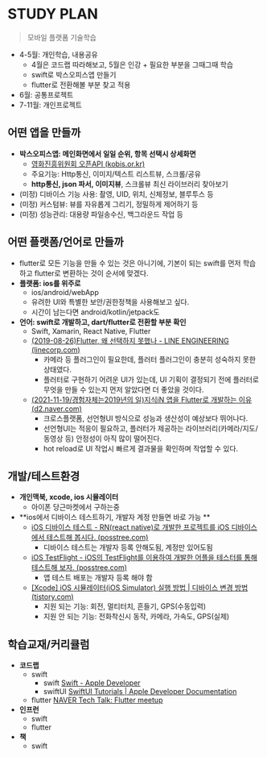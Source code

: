 # STUDY PLAN

> 모바일 플랫폼 기술학습

- 4-5월: 개인학습, 내용공유
  - 4월은 코드랩 따라해보고, 5월은 인강 + 필요한 부분을 그때그때 학습
  - swift로 박스오피스앱 만들기
  - flutter로 전환해볼 부분 찾고 적용
- 6월: 공통프로젝트
- 7-11월: 개인프로젝트





## 어떤 앱을 만들까

- **박스오피스앱: 메인화면에서 일일 순위, 항목 선택시 상세화면**
  - [영화진흥위원회 오픈API (kobis.or.kr)](https://www.kobis.or.kr/kobisopenapi/homepg/apiservice/searchServiceInfo.do)
  - 주요기능: Http통신, 이미지/텍스트 리스트뷰, 스크롤/공유
  - **http통신, json 파서, 이미지뷰**, 스크롤뷰 최신 라이브러리 찾아보기
- (미정) 디바이스 기능 사용: 촬영, UID, 위치, 신체정보, 블루투스 등
- (미정) 커스텀뷰: 뷰를 자유롭게 그리기, 정밀하게 제어하기 등
- (미정) 성능관리: 대용량 파일송수신, 백그라운드 작업 등




## 어떤 플랫폼/언어로 만들까

- flutter로 모든 기능을 만들 수 있는 것은 아니기에, 기본이 되는 swift를 먼저 학습하고 flutter로 변환하는 것이 순서에 맞겠다.
- **플랫폼: ios를 위주로**
  - ios/android/webApp
  - 유려한 UI와 특별한 보안/권한정책을 사용해보고 싶다.
  - 시간이 남는다면 android/kotlin/jetpack도
- **언어: swift로 개발하고, dart/flutter로 전환할 부분 확인**
  - Swift, Xamarin, React Native, Flutter
  - [(2019-08-26)Flutter, 왜 선택하지 못했나 - LINE ENGINEERING (linecorp.com)](https://engineering.linecorp.com/ko/blog/flutter-pros-and-cons/)
    - 카메라 등 플러그인이 필요한데, 플러터 플러그인이 충분히 성숙하지 못한 상태였다.
    - 플러터로 구현하기 어려운 UI가 있는데, UI 기획이 결정되기 전에 플러터로 무엇을 만들 수 있는지 먼저 알았다면 더 좋았을 것이다.
  - [(2021-11-19/경험자체는2019년의 일)지식iN 앱을 Flutter로 개발하는 이유 (d2.naver.com)](https://d2.naver.com/helloworld/3384599)
    - 크로스플랫폼, 선언형UI 방식으로 성능과 생산성이 예상보다 뛰어나다.
    - 선언형UI는 적응이 필요하고, 플러터가 제공하는 라이브러리(카메라/지도/동영상 등) 안정성이 아직 많이 떨어진다.
    - hot reload로 UI 작업시 빠르게 결과물을 확인하며 작업할 수 있다.




## 개발/테스트환경

- **개인맥북, xcode, ios 시뮬레이터**
  - 아이폰 당근마켓에서 구하는중
- **ios에서 디바이스 테스트하기, 개발자 계정 만들면 바로 가능 **
  - [iOS 디바이스 테스트 - RN(react native)로 개발한 프로젝트를 iOS 디바이스에서 테스트해 봅시다. (posstree.com)](https://dev-yakuza.posstree.com/ko/react-native/ios-test-on-device/)
    - 디바이스 테스트는 개발자 등록 안해도됨, 계정만 있어도됨
  - [iOS TestFlight - iOS의 TestFlight를 이용하여 개발한 어플을 테스터를 통해 테스트해 보자. (posstree.com)](https://dev-yakuza.posstree.com/ko/react-native/ios-testflight/)
    - 앱 테스트 배포는 개발자 등록 해야 함
  - [[Xcode] iOS 시뮬레이터(iOS Simulator) 실행 방법 | 디바이스 변경 방법 (tistory.com)](https://envia.tistory.com/161)
    - 지원 되는 기능: 회전, 멀티터치, 흔들기, GPS(수동입력)
    - 지원 안 되는 기능: 전화착신시 동작, 카메라, 가속도, GPS(실제)




## 학습교재/커리큘럼

- **코드랩**
  - swift 
    - swift [Swift - Apple Developer](https://developer.apple.com/kr/swift/)
    - swiftUI [SwiftUI Tutorials | Apple Developer Documentation](https://developer.apple.com/tutorials/swiftui)
  - flutter [NAVER Tech Talk: Flutter meetup](https://d2.naver.com/news/9527890)
- **인프런**
  - swift 
  - flutter 
- **책**
  - swift 
